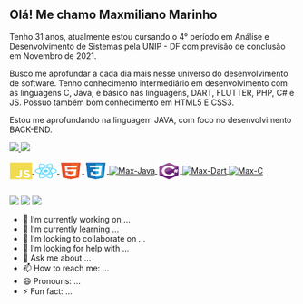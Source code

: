  
## Olá! Me chamo Maxmiliano Marinho

  Tenho 31 anos, atualmente estou cursando o 4° período em Análise e Desenvolvimento de Sistemas pela UNIP - DF com previsão de conclusão em Novembro de 2021.
  
  Busco me aprofundar a cada dia mais nesse universo do desenvolvimento de software.
  Tenho conhecimento intermediário em desenvolvimento com as linguagens C, Java, e básico nas linguagens, DART, FLUTTER, PHP, C# e JS. Possuo também bom conhecimento em HTML5 E CSS3.
  
  Estou me aprofundando na linguagem JAVA, com foco no desenvolvimento BACK-END.
  
<div>
  <a href="https://github.com/desenvolvedormarinho">
  <img height="180em" src="https://github-readme-stats.vercel.app/api?username=desenvolvedormarinho&show_icons=true&theme=dark&include_all_commits=true&count_private=false"/>
  <img height="180em" src="https://github-readme-stats.vercel.app/api/top-langs/?username=desenvolvedormarinho&layout=compact&langs_count=7&theme=dark"/>
</div>
<div style="display: inline_block"><br>
  <img align="center" alt="Max-Js" height="30" width="40" src="https://raw.githubusercontent.com/devicons/devicon/master/icons/javascript/javascript-plain.svg">
  <img align="center" alt="Max-React" height="30" width="40" src="https://raw.githubusercontent.com/devicons/devicon/master/icons/react/react-original.svg">
  <img align="center" alt="Max-HTML" height="30" width="40" src="https://raw.githubusercontent.com/devicons/devicon/master/icons/html5/html5-original.svg">
  <img align="center" alt="Max-CSS" height="30" width="40" src="https://raw.githubusercontent.com/devicons/devicon/master/icons/css3/css3-original.svg">
  <img align="center" alt="Max-Java" height="70" width="60" src="https://cdn.jsdelivr.net/gh/devicons/devicon/icons/java/java-original-wordmark.svg">
  <img align="center" alt="Max-Csharp" height="30" width="40" src="https://raw.githubusercontent.com/devicons/devicon/master/icons/csharp/csharp-original.svg">
  <img align="center" alt="Max-Dart" height="120" width="70" src="https://cdn.jsdelivr.net/gh/devicons/devicon/icons/dart/dart-original-wordmark.svg">
  <img align="center" alt="Max-C" height="30" width="30" src="https://cdn.jsdelivr.net/gh/devicons/devicon/icons/c/c-original.svg">
</div>
  
  ##
 
<div> 

 <a href="https://discord.gg/7sjZWQgCb5" target="_blank"><img src="https://img.shields.io/badge/Discord-7289DA?style=for-the-badge&logo=discord&logoColor=white" target="_blank"></a> 
  <a href = "mailto:desenvolvedor.marinho@gmail.com"><img src="https://img.shields.io/badge/-Gmail-%23333?style=for-the-badge&logo=gmail&logoColor=white" target="_blank"></a>
  <a href="https://www.linkedin.com/in/maxmiliano-marinho-soares-89b24b1b6/" target="_blank"><img src="https://img.shields.io/badge/-LinkedIn-%230077B5?style=for-the-badge&logo=linkedin&logoColor=white" target="_blank"></a> 
</div>
  
  

- 🔭 I’m currently working on ...
- 🌱 I’m currently learning ...
- 👯 I’m looking to collaborate on ...
- 🤔 I’m looking for help with ...
- 💬 Ask me about ...
- 📫 How to reach me: ...
- 😄 Pronouns: ...
- ⚡ Fun fact: ...
